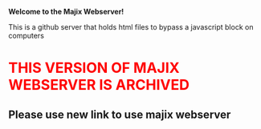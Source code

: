 **Welcome to the Majix Webserver!**

This is a github server that holds html files to bypass a javascript block on computers
<h1 style="color:red;">THIS VERSION OF MAJIX WEBSERVER IS ARCHIVED</h1>
<h2>Please use new link to use majix webserver</h2>
